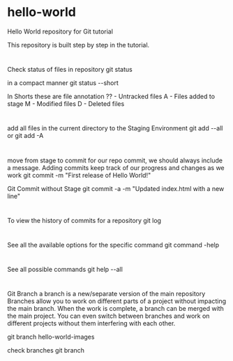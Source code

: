 # hello-world
Hello World repository for Git tutorial

This repository is built step by step in the tutorial.

#
Check status of files in repository
git status

in a compact manner
git status --short

In Shorts these are file annotation
?? - Untracked files
A - Files added to stage
M - Modified files
D - Deleted files

#
add all files in the current directory to the Staging Environment
git add --all or git add -A

#
move from stage to commit for our repo
commit, we should always include a message.
Adding commits keep track of our progress and changes as we work
git commit -m "First release of Hello World!"

Git Commit without Stage
git commit -a -m "Updated index.html with a new line"

#
To view the history of commits for a repository
git log

#
See all the available options for the specific command
git command -help

#
See all possible commands
git help --all

#
Git Branch
a branch is a new/separate version of the main repository
Branches allow you to work on different parts of a project without impacting the main branch.
When the work is complete, a branch can be merged with the main project.
You can even switch between branches and work on different projects without them interfering with each other.

git branch hello-world-images

check branches
git branch
